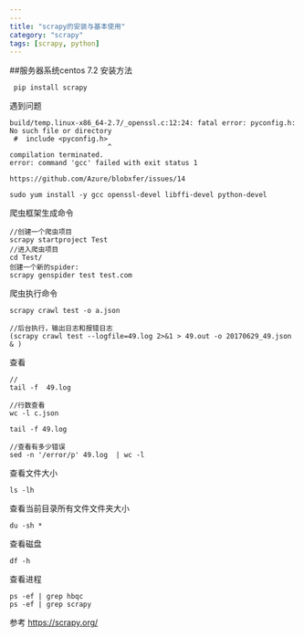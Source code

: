 ```yaml
---
---
title: "scrapy的安装与基本使用"
category: "scrapy"
tags: [scrapy, python]
---
```


##服务器系统centos 7.2
安装方法

	 pip install scrapy

遇到问题

	build/temp.linux-x86_64-2.7/_openssl.c:12:24: fatal error: pyconfig.h: No such file or directory
     #  include <pyconfig.h>
                            ^
    compilation terminated.
    error: command 'gcc' failed with exit status 1

	https://github.com/Azure/blobxfer/issues/14

	sudo yum install -y gcc openssl-devel libffi-devel python-devel

爬虫框架生成命令

	//创建一个爬虫项目
	scrapy startproject Test
	//进入爬虫项目
	cd Test/
	创建一个新的spider:
	scrapy genspider test test.com

爬虫执行命令

	scrapy crawl test -o a.json

	//后台执行，输出日志和报错日志
	(scrapy crawl test --logfile=49.log 2>&1 > 49.out -o 20170629_49.json & )


查看

	//
	tail -f  49.log

	//行数查看
	wc -l c.json

	tail -f 49.log

	//查看有多少错误
	sed -n '/error/p' 49.log  | wc -l

查看文件大小

	ls -lh

查看当前目录所有文件文件夹大小

	du -sh *

查看磁盘

	df -h

查看进程

	ps -ef | grep hbqc
	ps -ef | grep scrapy

参考
https://scrapy.org/
